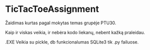 ﻿# TicTacToeAssignment

Žaidimas kurtas pagal mokytas temas grupėje PTU30.

Kaip ir viskas veikia, ir nebėra kodo liekanų, nebent kažką praleidau.

.EXE Veikia su pickle, db funkcionalumas SQLite3 tik .py failuose.
